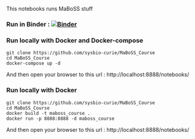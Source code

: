 This notebooks runs MaBoSS stuff

### Run in Binder : [![Binder](https://mybinder.org/badge_logo.svg)](https://mybinder.org/v2/gh/sysbio-curie/MaBoSS_Course/main)

### Run locally with Docker and Docker-compose
```
git clone https://github.com/sysbio-curie/MaBoSS_Course
cd MaBoSS_Course
docker-compose up -d
```
	
And then open your browser to this url : http://localhost:8888/notebooks/

### Run locally with Docker
```
git clone https://github.com/sysbio-curie/MaBoSS_Course
cd MaBoSS_Course
docker build -t maboss_course .
docker run -p 8888:8888 -d maboss_course
```	

And then open your browser to this url : http://localhost:8888/notebooks/
